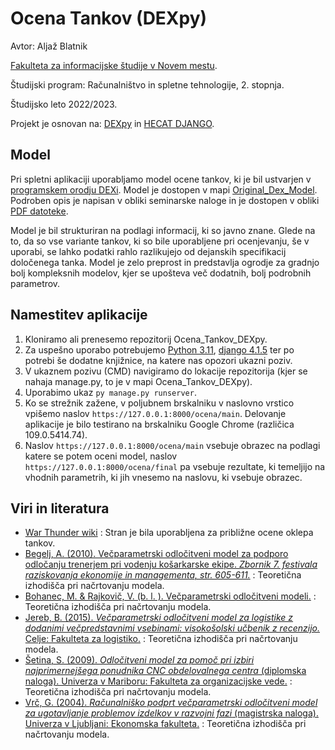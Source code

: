 # Ocena Tankov (DEXpy)

Avtor: Aljaž Blatnik

[Fakulteta za informacijske študije v Novem mestu](https://www.fis.unm.si/).

Študijski program: Računalništvo in spletne tehnologije, 2. stopnja.

Študijsko leto 2022/2023.

Projekt je osnovan na: [DEXpy](https://repo.ijs.si/bmileva/dexpy) in [HECAT DJANGO](https://repo.ijs.si/pboskoski/hecat_django).

## Model

Pri spletni aplikaciji uporabljamo model ocene tankov, ki je bil ustvarjen v [programskem orodju DEXi](https://kt.ijs.si/MarkoBohanec/dexi.html). Model je dostopen v mapi [Original_Dex_Model](https://github.com/ABlatnik5/Ocena_Tankov_DEXpy/tree/main/Original_Dex_Model). Podroben opis je napisan v obliki seminarske naloge in je dostopen v obliki [PDF datoteke](https://github.com/ABlatnik5/Ocena_Tankov_DEXpy/blob/main/ABlatnik_Ocena_Tankov_2023.pdf).

Model je bil strukturiran na podlagi informacij, ki so javno znane. Glede na to, da so vse variante tankov, ki so bile uporabljene pri ocenjevanju, še v uporabi, se lahko podatki rahlo razlikujejo od dejanskih specifikacij določenega tanka. Model je zelo preprost in predstavlja ogrodje za gradnjo bolj kompleksnih modelov, kjer se upošteva več dodatnih, bolj podrobnih parametrov.
 
## Namestitev aplikacije

1. Kloniramo ali prenesemo repozitorij Ocena_Tankov_DEXpy.
2. Za uspešno uporabo potrebujemo [Python 3.11](https://www.python.org/downloads/release/python-3110/), [django 4.1.5](https://docs.djangoproject.com/en/4.1/topics/install/) ter po potrebi še dodatne knjižnice, na katere nas opozori ukazni poziv.
3. V ukaznem pozivu (CMD) navigiramo do lokacije repozitorija (kjer se nahaja manage.py, to je v mapi Ocena_Tankov_DEXpy).
4. Uporabimo ukaz `py manage.py runserver`.
5. Ko se strežnik zažene, v poljubnem brskalniku v naslovno vrstico vpišemo naslov `https://127.0.0.1:8000/ocena/main`. Delovanje aplikacije je bilo testirano na brskalniku Google Chrome (različica 109.0.5414.74).
6. Naslov `https://127.0.0.1:8000/ocena/main` vsebuje obrazec na podlagi katere se potem oceni model, naslov `https://127.0.0.1:8000/ocena/final` pa vsebuje rezultate, ki temeljijo na vhodnih parametrih, ki jih vnesemo na naslovu, ki vsebuje obrazec.

## Viri in literatura

- [War Thunder wiki](https://wiki.warthunder.com/Ground_vehicles) : Stran je bila uporabljena za približne ocene oklepa tankov.
- [Begelj, A. (2010). Večparametrski odločitveni model za podporo odločanju trenerjem pri vodenju košarkarske ekipe. *Zbornik 7. festivala raziskovanja ekonomije in managementa, str. 605-611.*](https://www.fm-kp.si/zalozba/ISBN/978-961-266-122-9/prispevki/070.pdf) : Teoretična izhodišča pri načrtovanju modela. 
- [Bohanec, M. & Rajkovič, V. (b. l. ). Večparametrski odločitveni modeli.](https://kt.ijs.si/MarkoBohanec/org95/) : Teoretična izhodišča pri načrtovanju modela. 
- [Jereb, B. (2015). *Večparametrski odločitveni model za logistike z dodanimi večpredstavnimi vsebinami: visokošolski učbenik z recenzijo.* Celje: Fakulteta za logistiko.](http://labinf.fl.uni-mb.si/vecparametrski-odlocitveni-model/VPOM.pdf) : Teoretična izhodišča pri načrtovanju modela. 
- [Šetina, S. (2009). *Odločitveni model za pomoč pri izbiri najprimernejšega ponudnika CNC obdelovalnega centra* (diplomska naloga). Univerza v Mariboru: Fakulteta za organizacijske vede.](https://core.ac.uk/reader/67531520) : Teoretična izhodišča pri načrtovanju modela. 
- [Vrč, G. (2004). *Računalniško podprt večparametrski odločitveni model za ugotavljanje problemov izdelkov v razvojni fazi* (magistrska naloga). Univerza v Ljubljani: Ekonomska fakulteta.](http://www.cek.ef.uni-lj.si/magister/verc390.pdf) : Teoretična izhodišča pri načrtovanju modela. 
